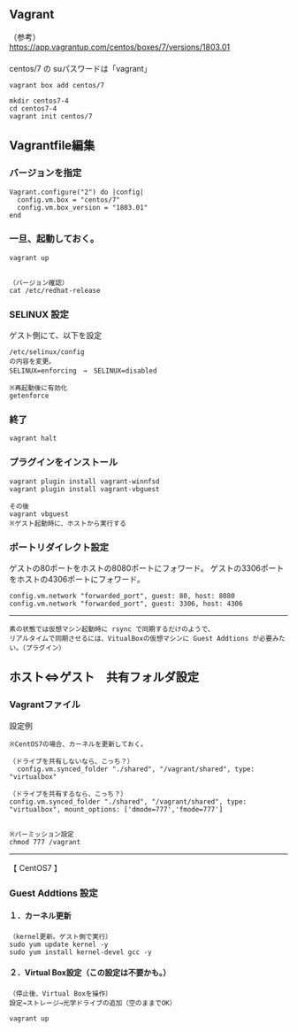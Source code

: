 ## Vagrant
（参考）  
<https://app.vagrantup.com/centos/boxes/7/versions/1803.01>  
　  
centos/7 の suパスワードは「vagrant」
```
vagrant box add centos/7

mkdir centos7-4
cd centos7-4
vagrant init centos/7
```
## Vagrantfile編集

### バージョンを指定
```
Vagrant.configure("2") do |config|
  config.vm.box = "centos/7"
  config.vm.box_version = "1803.01"
end
```
### 一旦、起動しておく。
```
vagrant up


（バージョン確認）
cat /etc/redhat-release
```

### SELINUX 設定
ゲスト側にて、以下を設定
```
/etc/selinux/config
の内容を変更。
SELINUX=enforcing　→　SELINUX=disabled

※再起動後に有効化
getenforce
```

### 終了
```
vagrant halt
```

### プラグインをインストール
```
vagrant plugin install vagrant-winnfsd
vagrant plugin install vagrant-vbguest

その後
vagrant vbguest
※ゲスト起動時に、ホストから実行する
```

### ポートリダイレクト設定
ゲストの80ポートをホストの8080ポートにフォワード。
ゲストの3306ポートをホストの4306ポートにフォワード。
```
config.vm.network "forwarded_port", guest: 80, host: 8080
config.vm.network "forwarded_port", guest: 3306, host: 4306
```

_______________________________________________
```
素の状態では仮想マシン起動時に rsync で同期するだけのようで、
リアルタイムで同期させるには、VitualBoxの仮想マシンに Guest Addtions が必要みたい。（プラグイン）
```

## ホスト⇔ゲスト　共有フォルダ設定

### Vagrantファイル
設定例
```
※CentOS7の場合、カーネルを更新しておく。

（ドライブを共有しないなら、こっち？）
  config.vm.synced_folder "./shared", "/vagrant/shared", type: "virtualbox"

（ドライブを共有するなら、こっち？）
config.vm.synced_folder "./shared", "/vagrant/shared", type: "virtualbox", mount_options: ['dmode=777','fmode=777']


※パーミッション設定
chmod 777 /vagrant
```


_______________________________
【 CentOS7 】
### Guest Addtions 設定
#### １．カーネル更新
```
（kernel更新。ゲスト側で実行）
sudo yum update kernel -y
sudo yum install kernel-devel gcc -y
```

#### ２．Virtual Box設定（この設定は不要かも。）
```
（停止後、Virtual Boxを操作）
設定→ストレージ→光学ドライブの追加（空のままでOK）

vagrant up
```
